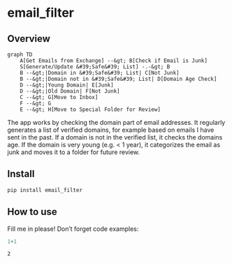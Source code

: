 # email_filter

<!-- WARNING: THIS FILE WAS AUTOGENERATED! DO NOT EDIT! -->

## Overview

``` mermaid
graph TD
    A[Get Emails from Exchange] --&gt; B[Check if Email is Junk]
    S[Generate/Update &#39;Safe&#39; List] -.-&gt; B
    B --&gt;|Domain in &#39;Safe&#39; List| C[Not Junk]
    B --&gt;|Domain not in &#39;Safe&#39; List| D[Domain Age Check]
    D --&gt;|Young Domain| E[Junk]
    D --&gt;|Old Domain| F[Not Junk]
    C --&gt; G[Move to Inbox]
    F --&gt; G
    E --&gt; H[Move to Special Folder for Review]
```

The app works by checking the domain part of email addresses. It
regularly generates a list of verified domains, for example based on
emails I have sent in the past. If a domain is not in the verified list,
it checks the domains age. If the domain is very young (e.g. \< 1 year),
it categorizes the email as junk and moves it to a folder for future
review.

## Install

``` sh
pip install email_filter
```

## How to use

Fill me in please! Don’t forget code examples:

``` python
1+1
```

    2

